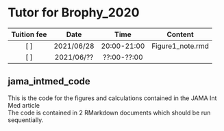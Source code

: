 # Tutor for Brophy_2020

| Tuition fee |    Date    |    Time     |      Content     |
|:-----------:|:----------:|:-----------:|:----------------:|
|     [ ]     | 2021/06/28 | 20:00-21:00 | Figure1_note.rmd |
|     [ ]     | 2021/06/?? | ??:00-??:00 |  |

## jama_intmed_code
This is the code for the figures and calculations contained in the JAMA Int Med article     
The code is contained in 2 RMarkdown documents which should be run sequentially.
